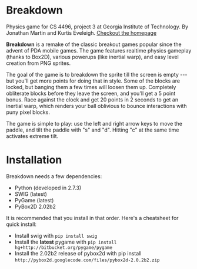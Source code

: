 Breakdown
=========

Physics game for CS 4496, project 3 at Georgia Institute of Technology. By Jonathan Martin and Kurtis Eveleigh. [Checkout the homepage](http://nybblr.github.com/cs4496-project-3)

**Breakdown** is a remake of the classic breakout games popular since the advent of PDA mobile games. The game features realtime physics gameplay (thanks to Box2D), various powerups (like inertial warp), and easy level creation from PNG sprites.

The goal of the game is to breakdown the sprite till the screen is empty --- but you'll get more points for doing that in style. Some of the blocks are locked, but banging them a few times will loosen them up. Completely obliterate blocks before they leave the screen, and you'll get a 5 point bonus. Race against the clock and get 20 points in 2 seconds to get an inertial warp, which renders your ball oblivious to bounce interactions with puny pixel blocks.

The game is simple to play: use the left and right arrow keys to move the paddle, and tilt the paddle with "s" and "d". Hitting "c" at the same time activates extreme tilt.

Installation
============
Breakdown needs a few dependencies:
- Python (developed in 2.7.3)
- SWIG (latest)
- PyGame (latest)
- PyBox2D 2.02b2

It is recommended that you install in that order. Here's a cheatsheet for quick install:
- Install swig with `pip install swig`
- Install the **latest** pygame with `pip install hg+http://bitbucket.org/pygame/pygame`
- Install the 2.02b2 release of pybox2d with pip install `http://pybox2d.googlecode.com/files/pybox2d-2.0.2b2.zip`
